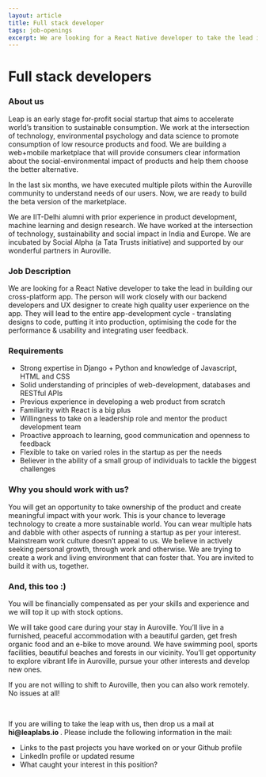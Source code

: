 ```yaml
---
layout: article
title: Full stack developer
tags: job-openings
excerpt: We are looking for a React Native developer to take the lead in building our cross-platform app. The person will work closely with our backend developers and UX designer to create high quality user experience on the app.
---
```


<h1> Full stack developers </h1>

<h3> About us </h3>

<p> Leap is an early stage for-profit social startup that aims to accelerate world’s transition to sustainable consumption. We work at the intersection of technology, environmental psychology and data science to promote consumption of low resource products and food. We are building a web+mobile marketplace that will provide consumers clear information about the social-environmental impact of products and help them choose the better alternative. </p>

<p> In the last six months, we have executed multiple pilots within the Auroville community to understand needs of our users. Now, we are ready to build the beta version of the marketplace. </p>

<p> We are IIT-Delhi alumni with prior experience in product development, machine learning and design research. We have worked at the intersection of technology, sustainability and social impact in India and Europe. We are incubated by Social Alpha (a Tata Trusts initiative) and supported by our wonderful partners in Auroville. </p>

<h3> Job Description </h3>

We are looking for a React Native developer to take the lead in building our cross-platform app. The person will work closely with our backend developers and UX designer to create high quality user experience on the app. They will lead to the entire app-development cycle - translating designs to code, putting it into production, optimising the code for the performance & usability and integrating user feedback.

<h3>Requirements</h3>

<ul>
<li> Strong expertise in Django + Python and knowledge of Javascript, HTML and CSS </li>
<li> Solid understanding of principles of web-development, databases and RESTful APIs </li>
<li> Previous experience in developing a web product from scratch </li>
<li> Familiarity with React is a big plus </li>
<li> Willingness to take on a leadership role and mentor the product development team </li>
<li> Proactive approach to learning, good communication and openness to feedback </li>
<li> Flexible to take on varied roles in the startup as per the needs </li>
<li> Believer in the ability of a small group of individuals to tackle the biggest challenges </li>

</ul>


<h3> Why you should work with us? </h3>
You will get an opportunity to take ownership of the product and create meaningful impact with your work. This is your chance to leverage technology to create a more sustainable world. You can wear multiple hats and dabble with other aspects of running a startup as per your interest. Mainstream work culture doesn’t appeal to us. We believe in actively seeking personal growth, through work and otherwise. We are trying to create a work and living environment that can foster that. You are invited to build it with us, together.

<h3> And, this too :) </h3>
<p> You will be financially compensated as per your skills and experience and we will top it up with stock options. </p>
<p> We will take good care during your stay in Auroville. You’ll live in a furnished, peaceful accommodation with a beautiful garden, get fresh organic food and an e-bike to move around. We have swimming pool, sports facilities, beautiful beaches and forests in our vicinity. You’ll get opportunity to explore vibrant life in Auroville, pursue your other interests and develop new ones. </p>
<p>If you are not willing to shift to Auroville, then you can also work remotely. No issues at all! </p>

<br>
<p> If you are willing to take the leap with us, then drop us a mail at <b> hi@leaplabs.io </b>. Please include the following information in the mail:
<ul>
<li> Links to the past projects you have worked on or your Github profile </li>
<li> LinkedIn profile or updated resume </li>
<li> What caught your interest in this position? </li>
</ul>
</p>
